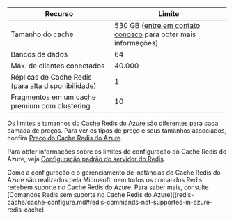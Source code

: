 | Recurso | Limite |
|---------------------------------------------|----------------------------------------|
| Tamanho do cache | 530 GB ([entre em contato conosco](mailto:wapteams@microsoft.com?subject=Redis%20Cache%20quota%20increase) para obter mais informações) |
| Bancos de dados | 64 |
| Máx. de clientes conectados | 40\.000 |
| Réplicas de Cache Redis (para alta disponibilidade) | 1 |
| Fragmentos em um cache premium com clustering | 10 |

Os limites e tamanhos do Cache Redis do Azure são diferentes para cada camada de preços. Para ver os tipos de preço e seus tamanhos associados, confira [Preço do Cache Redis do Azure](https://azure.microsoft.com/pricing/details/cache/).

Para obter informações sobre os limites de configuração do Cache Redis do Azure, veja [Configuração padrão do servidor do Redis](redis-cache/cache-configure.md#default-redis-server-configuration).

Como a configuração e o gerenciamento de instâncias do Cache Redis do Azure são realizados pela Microsoft, nem todos os comandos Redis recebem suporte no Cache Redis do Azure. Para saber mais, consulte [Comandos Redis sem suporte no Cache Redis do Azure]((redis-cache/cache-configure.md#redis-commands-not-supported-in-azure-redis-cache).

<!---HONumber=AcomDC_0525_2016-->
